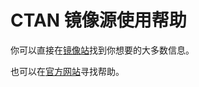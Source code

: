 # CTAN 镜像源使用帮助

你可以直接在[镜像站](https://mirrors.hustunique.com/ctan/)找到你想要的大多数信息。

也可以在[官方网站](https://www.ctan.org/help)寻找帮助。
